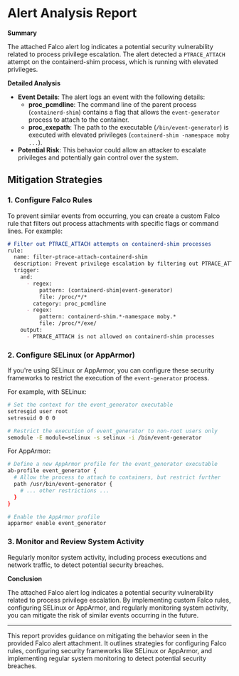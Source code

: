 **Alert Analysis Report**
==========================

**Summary**

The attached Falco alert log indicates a potential security vulnerability related to process privilege escalation. The alert detected a `PTRACE_ATTACH` attempt on the containerd-shim process, which is running with elevated privileges.

**Detailed Analysis**

*   **Event Details**: The alert logs an event with the following details:
    *   **proc_pcmdline**: The command line of the parent process (`containerd-shim`) contains a flag that allows the `event-generator` process to attach to the container.
    *   **proc_exepath**: The path to the executable (`/bin/event-generator`) is executed with elevated privileges (`containerd-shim -namespace moby ...`).
*   **Potential Risk**: This behavior could allow an attacker to escalate privileges and potentially gain control over the system.

**Mitigation Strategies**
------------------------

### 1. Configure Falco Rules

To prevent similar events from occurring, you can create a custom Falco rule that filters out process attachments with specific flags or command lines. For example:

```markdown
# Filter out PTRACE_ATTACH attempts on containerd-shim processes
rule:
  name: filter-ptrace-attach-containerd-shim
  description: Prevent privilege escalation by filtering out PTRACE_ATTACH attempts
  trigger:
    and:
      - regex:
          pattern: (containerd-shim|event-generator)
          file: /proc/*/*
        category: proc_pcmdline
      - regex:
          pattern: containerd-shim.*-namespace moby.*
          file: /proc/*/exe/
    output:
      - PTRACE_ATTACH is not allowed on containerd-shim processes
```

### 2. Configure SELinux (or AppArmor)

If you're using SELinux or AppArmor, you can configure these security frameworks to restrict the execution of the `event-generator` process.

For example, with SELinux:

```bash
# Set the context for the event_generator executable
setresgid user root
setresuid 0 0 0

# Restrict the execution of event_generator to non-root users only
semodule -E module=selinux -s selinux -i /bin/event-generator
```

For AppArmor:

```bash
# Define a new AppArmor profile for the event_generator executable
ab-profile event_generator {
  # Allow the process to attach to containers, but restrict further
  path /usr/bin/event-generator {
    # ... other restrictions ...
  }
}

# Enable the AppArmor profile
apparmor enable event_generator
```

### 3. Monitor and Review System Activity

Regularly monitor system activity, including process executions and network traffic, to detect potential security breaches.

**Conclusion**

The attached Falco alert log indicates a potential security vulnerability related to process privilege escalation. By implementing custom Falco rules, configuring SELinux or AppArmor, and regularly monitoring system activity, you can mitigate the risk of similar events occurring in the future.

---

This report provides guidance on mitigating the behavior seen in the provided Falco alert attachment. It outlines strategies for configuring Falco rules, configuring security frameworks like SELinux or AppArmor, and implementing regular system monitoring to detect potential security breaches.